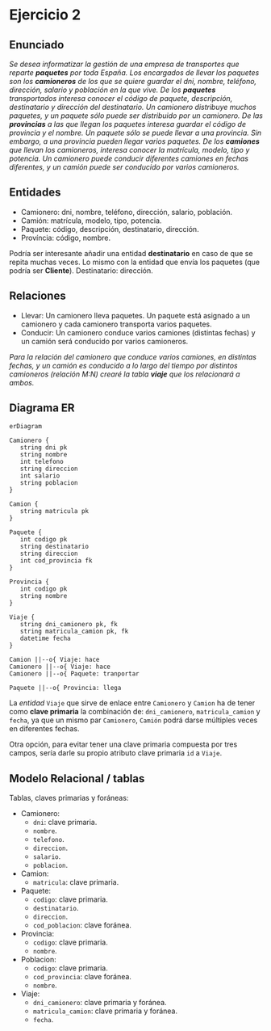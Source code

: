# Ejercicio 2

## Enunciado

_Se desea informatizar la gestión de una empresa de transportes que reparte **paquetes** por toda España. Los encargados de llevar los paquetes son los **camioneros** de los que se quiere guardar el dni, nombre, teléfono, dirección, salario y población en la que vive. De los **paquetes** transportados interesa conocer el código de paquete, descripción, destinatario y dirección del destinatario. Un camionero distribuye muchos paquetes, y un paquete sólo puede ser distribuido por un camionero. De las **provincias** a las que llegan los paquetes interesa guardar el código de provincia y el nombre. Un paquete sólo se puede llevar a una provincia. Sin embargo, a una provincia pueden llegar varios paquetes. De los **camiones** que llevan los camioneros, interesa conocer la matrícula, modelo, tipo y potencia. Un camionero puede conducir diferentes camiones en fechas diferentes, y un camión puede ser conducido por varios camioneros._

## Entidades

* Camionero: dni, nombre, teléfono, dirección, salario, población.
* Camión: matrícula, modelo, tipo, potencia.
* Paquete: código, descripción, destinatario, dirección.
* Província: código, nombre.

Podría ser interesante añadir una entidad **destinatario** en caso de que se repita muchas veces. Lo mismo con la entidad que envía los paquetes (que podría ser **Cliente**).
Destinatario: dirección.

## Relaciones

* Llevar: Un camionero lleva paquetes. Un paquete está asignado a un camionero y cada camionero transporta varios paquetes.
* Conducir: Un camionero conduce varios camiones (distintas fechas) y un camión será conducido por varios camioneros.

_Para la relación del camionero que conduce varios camiones, en distintas fechas, y un camión es conducido a lo largo del tiempo por distintos camioneros (relación M:N) crearé la tabla **viaje** que los relacionará a ambos._

## Diagrama ER

```mermaid
erDiagram

Camionero {
   string dni pk
   string nombre
   int telefono
   string direccion
   int salario
   string poblacion
}

Camion {
   string matricula pk
}

Paquete {
   int codigo pk
   string destinatario
   string direccion
   int cod_provincia fk
}

Provincia {
   int codigo pk
   string nombre
}

Viaje {
   string dni_camionero pk, fk
   string matricula_camion pk, fk
   datetime fecha
}

Camion ||--o{ Viaje: hace
Camionero ||--o{ Viaje: hace
Camionero ||--o{ Paquete: tranportar

Paquete ||--o{ Provincia: llega
```

La _entidad_ `Viaje` que sirve de enlace entre `Camionero` y `Camion` ha de tener como **clave primaria** la combinación de: `dni_camionero`, `matricula_camion` y `fecha`, ya que un mismo par `Camionero`, `Camión` podrá darse múltiples veces en diferentes fechas.

Otra opción, para evitar tener una clave primaria compuesta por tres campos, sería darle su propio atributo clave primaria `id` a `Viaje`.

## Modelo Relacional / tablas

Tablas, claves primarias y foráneas:

* Camionero:
  * `dni`: clave primaria.
  * `nombre`.
  * `telefono`.
  * `direccion`.
  * `salario`.
  * `poblacion`.
* Camion:
  * `matricula`: clave primaria.
* Paquete:
  * `codigo`: clave primaria.
  * `destinatario`.
  * `direccion`.
  * `cod_poblacion`: clave foránea.
* Provincia:
  * `codigo`: clave primaria.
  * `nombre`.
* Poblacion:
  * `codigo`: clave primaria.
  * `cod_provincia`: clave foránea.
  * `nombre`.
* Viaje:
  * `dni_camionero`: clave primaria y foránea.
  * `matricula_camion`: clave primaria y foránea.
  * `fecha`.
